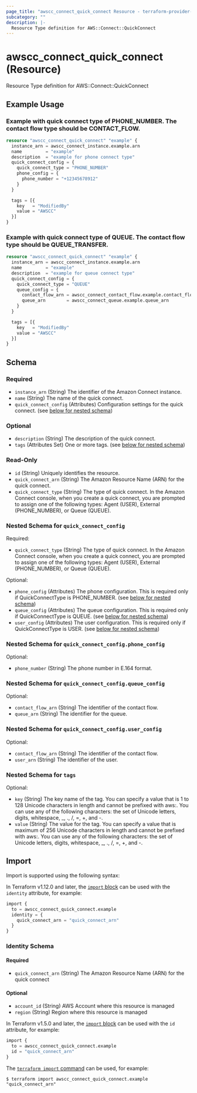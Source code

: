 ```yaml
---
page_title: "awscc_connect_quick_connect Resource - terraform-provider-awscc"
subcategory: ""
description: |-
  Resource Type definition for AWS::Connect::QuickConnect
---
```


# awscc_connect_quick_connect (Resource)

Resource Type definition for AWS::Connect::QuickConnect

## Example Usage

### Example with quick connect type of PHONE_NUMBER. The contact flow type should be CONTACT_FLOW.

```terraform
resource "awscc_connect_quick_connect" "example" {
  instance_arn = awscc_connect_instance.example.arn
  name         = "example"
  description  = "example for phone connect type"
  quick_connect_config = {
    quick_connect_type = "PHONE_NUMBER"
    phone_config = {
      phone_number = "+12345678912"
    }
  }

  tags = [{
    key   = "ModifiedBy"
    value = "AWSCC"
  }]
}
```

### Example with quick connect type of QUEUE. The contact flow type should be QUEUE_TRANSFER.

```terraform
resource "awscc_connect_quick_connect" "example" {
  instance_arn = awscc_connect_instance.example.arn
  name         = "example"
  description  = "example for queue connect type"
  quick_connect_config = {
    quick_connect_type = "QUEUE"
    queue_config = {
      contact_flow_arn = awscc_connect_contact_flow.example.contact_flow_arn
      queue_arn        = awscc_connect_queue.example.queue_arn
    }
  }

  tags = [{
    key   = "ModifiedBy"
    value = "AWSCC"
  }]
}
```

<!-- schema generated by tfplugindocs -->
## Schema

### Required

- `instance_arn` (String) The identifier of the Amazon Connect instance.
- `name` (String) The name of the quick connect.
- `quick_connect_config` (Attributes) Configuration settings for the quick connect. (see [below for nested schema](#nestedatt--quick_connect_config))

### Optional

- `description` (String) The description of the quick connect.
- `tags` (Attributes Set) One or more tags. (see [below for nested schema](#nestedatt--tags))

### Read-Only

- `id` (String) Uniquely identifies the resource.
- `quick_connect_arn` (String) The Amazon Resource Name (ARN) for the quick connect.
- `quick_connect_type` (String) The type of quick connect. In the Amazon Connect console, when you create a quick connect, you are prompted to assign one of the following types: Agent (USER), External (PHONE_NUMBER), or Queue (QUEUE).

<a id="nestedatt--quick_connect_config"></a>
### Nested Schema for `quick_connect_config`

Required:

- `quick_connect_type` (String) The type of quick connect. In the Amazon Connect console, when you create a quick connect, you are prompted to assign one of the following types: Agent (USER), External (PHONE_NUMBER), or Queue (QUEUE).

Optional:

- `phone_config` (Attributes) The phone configuration. This is required only if QuickConnectType is PHONE_NUMBER. (see [below for nested schema](#nestedatt--quick_connect_config--phone_config))
- `queue_config` (Attributes) The queue configuration. This is required only if QuickConnectType is QUEUE. (see [below for nested schema](#nestedatt--quick_connect_config--queue_config))
- `user_config` (Attributes) The user configuration. This is required only if QuickConnectType is USER. (see [below for nested schema](#nestedatt--quick_connect_config--user_config))

<a id="nestedatt--quick_connect_config--phone_config"></a>
### Nested Schema for `quick_connect_config.phone_config`

Optional:

- `phone_number` (String) The phone number in E.164 format.


<a id="nestedatt--quick_connect_config--queue_config"></a>
### Nested Schema for `quick_connect_config.queue_config`

Optional:

- `contact_flow_arn` (String) The identifier of the contact flow.
- `queue_arn` (String) The identifier for the queue.


<a id="nestedatt--quick_connect_config--user_config"></a>
### Nested Schema for `quick_connect_config.user_config`

Optional:

- `contact_flow_arn` (String) The identifier of the contact flow.
- `user_arn` (String) The identifier of the user.



<a id="nestedatt--tags"></a>
### Nested Schema for `tags`

Optional:

- `key` (String) The key name of the tag. You can specify a value that is 1 to 128 Unicode characters in length and cannot be prefixed with aws:. You can use any of the following characters: the set of Unicode letters, digits, whitespace, _, ., /, =, +, and -.
- `value` (String) The value for the tag. You can specify a value that is maximum of 256 Unicode characters in length and cannot be prefixed with aws:. You can use any of the following characters: the set of Unicode letters, digits, whitespace, _, ., /, =, +, and -.

## Import

Import is supported using the following syntax:

In Terraform v1.12.0 and later, the [`import` block](https://developer.hashicorp.com/terraform/language/import) can be used with the `identity` attribute, for example:

```terraform
import {
  to = awscc_connect_quick_connect.example
  identity = {
    quick_connect_arn = "quick_connect_arn"
  }
}
```

<!-- schema generated by tfplugindocs -->
### Identity Schema

#### Required

- `quick_connect_arn` (String) The Amazon Resource Name (ARN) for the quick connect

#### Optional

- `account_id` (String) AWS Account where this resource is managed
- `region` (String) Region where this resource is managed

In Terraform v1.5.0 and later, the [`import` block](https://developer.hashicorp.com/terraform/language/import) can be used with the `id` attribute, for example:

```terraform
import {
  to = awscc_connect_quick_connect.example
  id = "quick_connect_arn"
}
```

The [`terraform import` command](https://developer.hashicorp.com/terraform/cli/commands/import) can be used, for example:

```shell
$ terraform import awscc_connect_quick_connect.example "quick_connect_arn"
```